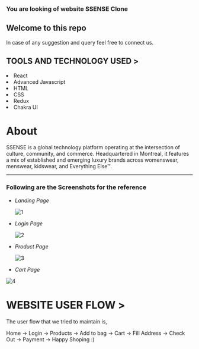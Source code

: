 ###  You are looking of website <span>SSENSE Clone<span>

 <h2>Welcome to this repo</h2>
 
  In case of any suggestion and query feel free to connect us.
 
 <h2>TOOLS AND TECHNOLOGY USED ></h2>
  <li>React</li>
  <li>Advanced Javascript</li> 
  <li>HTML</li>
  <li>CSS</li>
  <li>Redux</li>  
  <li>Chakra UI</li>
 
 
 <h1>About </h1>
   SSENSE is a global technology platform operating at the intersection of culture, community, and commerce. Headquartered in Montreal, it features a mix of established and emerging luxury brands across womenswear, menswear, kidswear, and Everything Else™.

---

 
 
 ### Following are the Screenshots for the reference

- *Landing Page*

  ![1](https://user-images.githubusercontent.com/58625638/193205225-9b8b41cd-6373-4574-abe7-becab7ece0f8.PNG)



- *Login Page*

  ![2](https://user-images.githubusercontent.com/58625638/193229800-c7866ee8-f871-4f1e-bab4-7f3968e8e84e.PNG)


- *Product Page*

  ![3](https://user-images.githubusercontent.com/58625638/193229919-0acd8ecd-b1cc-416b-8edc-24b20e41bcca.PNG)


- *Cart Page*

 ![4](https://user-images.githubusercontent.com/58625638/193229999-4055143f-158a-4d00-aecd-15118ff4cb0f.PNG)

  

 
<h1>WEBSITE USER FLOW ></h1>

The user flow that we tried to maintain is,

Home -> Login -> Products -> Add to bag -> Cart -> 
Fill Address -> Check Out -> Payment -> Happy Shoping :)

